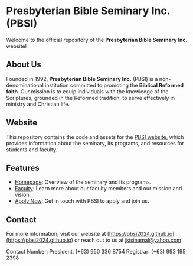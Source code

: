 # Presbyterian Bible Seminary Inc. (PBSI)

Welcome to the official repository of the **Presbyterian Bible Seminary Inc.** website!

## About Us

Founded in 1992, **Presbyterian Bible Seminary Inc.** (PBSI) is a non-denominational institution committed to promoting the **Biblical Reformed faith**. Our mission is to equip individuals with the knowledge of the Scriptures, grounded in the Reformed tradition, to serve effectively in ministry and Christian life.

## Website

This repository contains the code and assets for the [PBSI website](https://pbsi2024.github.io), which provides information about the seminary, its programs, and resources for students and faculty.

## Features

- [Homepage](https://pbsi2024.github.io/index.html): Overview of the seminary and its programs.
- [Faculty](https://pbsi2024.github.io/html/faculty.html): Learn more about our faculty members and our mission and vision.
- [Apply Now](https://pbsi2024.github.io/html/apply.html): Get in touch with PBSI to apply and join us.

## Contact

For more information, visit our website at [https://pbsi2024.github.io](https://pbsi2024.github.io) or reach out to us at jkisinamal@yahoo.com

Contact Number:
President: (+63) 950 336 8754
Registrar: (+63) 993 195 2398
